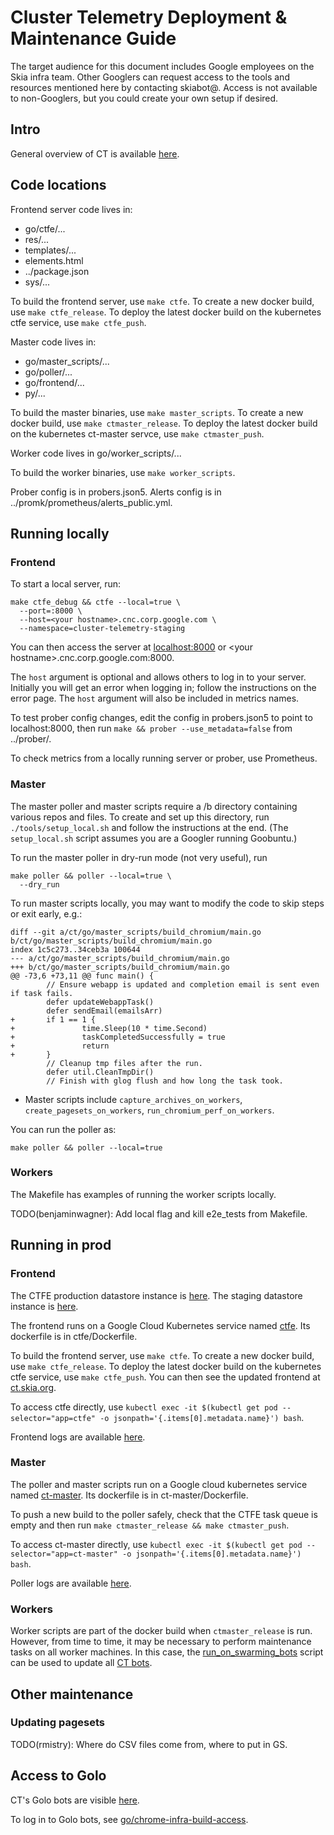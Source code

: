 # Cluster Telemetry Deployment & Maintenance Guide

The target audience for this document includes Google employees on the Skia
infra team. Other Googlers can request access to the tools and resources
mentioned here by contacting skiabot@. Access is not available to non-Googlers,
but you could create your own setup if desired.

## Intro

General overview of CT is available [here](https://skia.org/dev/testing/ct).

## Code locations

Frontend server code lives in:

- go/ctfe/...
- res/...
- templates/...
- elements.html
- ../package.json
- sys/...

To build the frontend server, use `make ctfe`. To create a new docker build,
use `make ctfe_release`.
To deploy the latest docker build on the kubernetes ctfe service, use
`make ctfe_push`.

Master code lives in:

- go/master_scripts/...
- go/poller/...
- go/frontend/...
- py/...

To build the master binaries, use `make master_scripts`. To create a new docker
build, use `make ctmaster_release`.
To deploy the latest docker build on the kubernetes ct-master servce, use
`make ctmaster_push`.

Worker code lives in go/worker_scripts/...

To build the worker binaries, use `make worker_scripts`.

Prober config is in probers.json5. Alerts config is in
../promk/prometheus/alerts_public.yml.

## Running locally

### Frontend

To start a local server, run:

```
make ctfe_debug && ctfe --local=true \
  --port=:8000 \
  --host=<your hostname>.cnc.corp.google.com \
  --namespace=cluster-telemetry-staging
```

You can then access the server at [localhost:8000](http://localhost:8000/) or
<your hostname\>.cnc.corp.google.com:8000.

The `host` argument is optional and allows others to log in to your
server. Initially you will get an error when logging in; follow the instructions
on the error page. The `host` argument will also be included in metrics names.

To test prober config changes, edit the config in probers.json5 to
point to localhost:8000, then run `make && prober --use_metadata=false` from ../prober/.

To check metrics from a locally running server or prober, use Prometheus.

### Master

The master poller and master scripts require a /b directory containing various
repos and files. To create and set up this directory, run
`./tools/setup_local.sh` and follow the instructions at the end. (The
`setup_local.sh` script assumes you are a Googler running Goobuntu.)

To run the master poller in dry-run mode (not very useful), run

```
make poller && poller --local=true \
  --dry_run
```

To run master scripts locally, you may want to modify the code to skip steps or
exit early, e.g.:
```
diff --git a/ct/go/master_scripts/build_chromium/main.go b/ct/go/master_scripts/build_chromium/main.go
index 1c5c273..34ceb3a 100644
--- a/ct/go/master_scripts/build_chromium/main.go
+++ b/ct/go/master_scripts/build_chromium/main.go
@@ -73,6 +73,11 @@ func main() {
        // Ensure webapp is updated and completion email is sent even if task fails.
        defer updateWebappTask()
        defer sendEmail(emailsArr)
+       if 1 == 1 {
+               time.Sleep(10 * time.Second)
+               taskCompletedSuccessfully = true
+               return
+       }
        // Cleanup tmp files after the run.
        defer util.CleanTmpDir()
        // Finish with glog flush and how long the task took.
```
- Master scripts include `capture_archives_on_workers`,
  `create_pagesets_on_workers`,
  `run_chromium_perf_on_workers`.

You can run the poller as:

```
make poller && poller --local=true
```

### Workers

The Makefile has examples of running the worker scripts locally.

TODO(benjaminwagner): Add local flag and kill e2e_tests from Makefile.

## Running in prod

### Frontend

The CTFE production datastore instance is
[here](https://console.cloud.google.com/datastore/entities;kind=ChromiumPerfTasks;ns=cluster-telemetry/query/kind?project=skia-public).
The staging datastore instance is
[here](https://console.cloud.google.com/datastore/entities;kind=ChromiumPerfTasks;ns=cluster-telemetry-staging/query/kind?project=skia-public).

The frontend runs on a Google Cloud Kubernetes service named
[ctfe](https://console.cloud.google.com/kubernetes/service/us-central1-a/skia-public/default/ctfe?project=skia-public&organizationId=433637338589).
Its dockerfile is in ctfe/Dockerfile.

To build the frontend server, use `make ctfe`. To create a new docker build,
use `make ctfe_release`.
To deploy the latest docker build on the kubernetes ctfe service, use
`make ctfe_push`. You can then see the updated frontend at
[ct.skia.org](https://ct.skia.org/).

To access ctfe directly, use `kubectl exec -it $(kubectl get pod
--selector="app=ctfe" -o jsonpath='{.items[0].metadata.name}') bash`.

Frontend logs are available [here](https://console.cloud.google.com/logs/viewer?project=skia-public&advancedFilter=logName%3D%22projects%2Fskia-public%2Flogs%2Fctfe%22).

### Master

The poller and master scripts run on a Google cloud kubernetes service named
[ct-master](https://console.cloud.google.com/kubernetes/service/us-central1-a/skia-public/default/ct-master?project=skia-public&organizationId=433637338589).
Its dockerfile is in ct-master/Dockerfile.

To push a new build to the poller safely, check that the CTFE task queue is
empty and then run `make ctmaster_release && make ctmaster_push`.

To access ct-master directly, use `kubectl exec -it $(kubectl get pod
--selector="app=ct-master" -o jsonpath='{.items[0].metadata.name}') bash`.

Poller logs are available [here](https://console.cloud.google.com/logs/viewer?project=skia-public&advancedFilter=logName%3D%22projects%2Fskia-public%2Flogs%2Fct-master%22).

### Workers

Worker scripts are part of the docker build when `ctmaster_release` is run.
However, from time to time, it may be necessary to perform maintenance
tasks on all worker machines. In this case, the
[run_on_swarming_bots](https://skia.googlesource.com/buildbot/+show/master/scripts/run_on_swarming_bots/)
script can be used to update all
[CT bots](https://chrome-swarming.appspot.com/botlist?c=id&c=os&c=task&c=status&f=pool%3ACT&l=1000&s=id%3Aasc).

## Other maintenance

### Updating pagesets

TODO(rmistry): Where do CSV files come from, where to put in GS.

## Access to Golo

CT's Golo bots are visible [here](https://chrome-swarming.appspot.com/botlist?c=id&c=task&c=os&c=status&d=asc&f=pool%3ACT&k=zone&s=id).

To log in to Golo bots, see [go/chrome-infra-build-access](http://go/chrome-infra-build-access).
